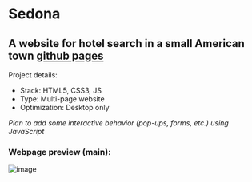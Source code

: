 # Sedona

## A website for hotel search in a small American town [github pages](https://dmitry1210.github.io/sedona/index.html/)

Project details:
* Stack: HTML5, CSS3, JS
* Type: Multi-page website
* Optimization: Desktop only

*Plan to add some interactive behavior (pop-ups, forms, etc.) using JavaScript*

### Webpage preview (main):

![image](https://user-images.githubusercontent.com/24962012/185854549-b42e085a-58fa-4dac-9fbc-e1c6ab7724e2.png)
